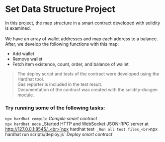 # Set Data Structure Project

In this project, the map structure in a smart contract developed with solidity is examined.<br><br>We have an array of wallet addresses and map each address to a balance.<br>After, we develop the following functions with this map:

- Add wallet
- Remove wallet
- Fetch item existence, count, order, and balance of wallet

> The deploy script and tests of the contract were developed using the Hardhat tool.<br>Gas reporter is included in the test result.<br>Documentation of the contract was created with the solidity-docgen module.

### Try running some of the following tasks:

`npx hardhat compile` _Compile smart contract_<br>`npx hardhat node` _Started HTTP and WebSocket JSON-RPC server at http://127.0.0.1:8545/_<br>`npx hardhat test` _Run all test files_<br>`npx hardhat run scripts/deploy.js` _Deploy smart contract_
